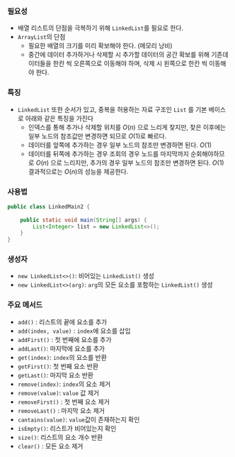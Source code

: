 ### 필요성

- 배열 리스트의 단점을 극복하기 위해 `LinkedList`를 필요로 한다.
- `ArrayList`의 단점
	- 필요한 배열의 크기를 미리 확보해야 한다. (메모리 낭비)
	- 중간에 데이터 추가하거나 삭제할 시 추가할 데이터의 공간 확보를 위해 기존데이터들을 한칸 씩 오른쪽으로 이동해야 하며, 삭제 시 왼쪽으로 한칸 씩 이동해야 한다.

### 특징

- `LinkedList` 또한 순서가 있고, 중복을 허용하는 자료 구조인 `List` 를 기본 베이스로 아래와 같은 특징을 가진다
	- 인덱스를 통해 추가나 삭제할 위치를 $O(n)$ 으로 느리게 찾지만, 찾은 이후에는 일부 노드의 참조값만 변경하면 되므로 $O(1)$로 빠르다.
	- 데이터를 앞쪽에 추가하는 경우 일부 노드의 참조만 변경하면 된다. $O(1)$
	- 데이터를 뒤쪽에 추가하는 경우 조회의 경우 노드를 마지막까지 순회해야하므로 $O(n)$ 으로 느리지만, 추가의 경우 일부 노드의 참조만 변경하면 된다. $O(1)$ 결과적으로는 $O(n)$의 성능을 제공한다.

### 사용법

```java
public class LinkedMain2 {  
  
    public static void main(String[] args) {  
        List<Integer> list = new LinkedList<>();  
    }  
}
```

### 생성자

- `new LinkedList<>()`: 비어있는 `LinkedList()` 생성
- `new LinkedList<>(arg)`: `arg`의 모든 요소를 포함하는 `LinkedList()` 생성

### 주요 메서드

- `add()` : 리스트의 끝에 요소를 추가
- `add(index, value)` : `index`에 요소를 삽입
- `addFirst()` : 첫 번째에 요소를 추가
- `addLast()`: 마지막에 요소를 추가
- `get(index)`: `index`의 요소를 반환
- `getFirst()`: 첫 번째 요소 반환
- `getLast()`: 마지막 요소 반환
- `remove(index)`: `index`의 요소 제거
- `remove(value)`: `value` 값 제거
- `removeFirst()` : 첫 번째 요소 제거
- `removeLast()` : 마지막 요소 제거
- `cantains(value)`: `value`값이 존재하는지 확인
- `isEmpty()`: 리스트가 비어있는지 확인
- `size()`: 리스트의 요소 개수 반환
- `clear()` : 모든 요소 제거